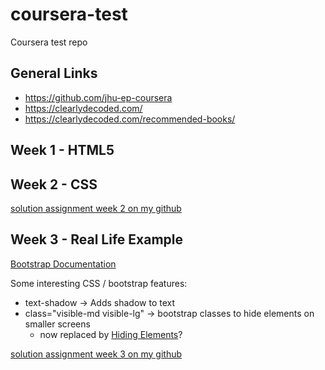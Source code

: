# coursera-test
Coursera test repo

## General Links

- https://github.com/jhu-ep-coursera
- https://clearlydecoded.com/
- https://clearlydecoded.com/recommended-books/


## Week 1 - HTML5


## Week 2 - CSS

[solution assignment week 2 on my github](https://petitnigaud.github.io/coursera-test/module2-solution/)

## Week 3 - Real Life Example

[Bootstrap Documentation](https://getbootstrap.com/docs/)

Some interesting CSS / bootstrap features:

- text-shadow -> Adds shadow to text
- class="visible-md visible-lg" -> bootstrap classes to hide elements on smaller screens
    - now replaced by [Hiding Elements](https://getbootstrap.com/docs/5.2/utilities/display/#hiding-elements)?

[solution assignment week 3 on my github](https://petitnigaud.github.io/coursera-test/module3-solution/)

